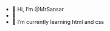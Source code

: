 - 👋 Hi, I’m @MrSansar
- 👀 
- 🌱 I’m currently learning html and css

<!---
MrSansar/MrSansar is a ✨ special ✨ repository because its `README.md` (this file) appears on your GitHub profile.
You can click the Preview link to take a look at your changes.
--->
